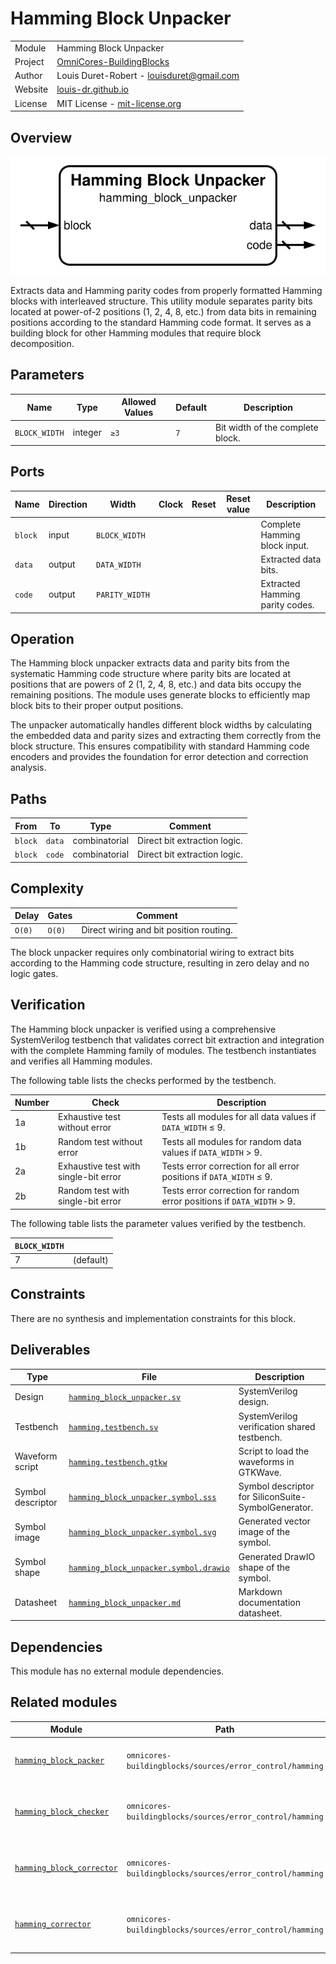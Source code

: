 # Hamming Block Unpacker

|         |                                                                                  |
| ------- | -------------------------------------------------------------------------------- |
| Module  | Hamming Block Unpacker                                                           |
| Project | [OmniCores-BuildingBlocks](https://github.com/Louis-DR/OmniCores-BuildingBlocks) |
| Author  | Louis Duret-Robert - [louisduret@gmail.com](mailto:louisduret@gmail.com)         |
| Website | [louis-dr.github.io](https://louis-dr.github.io)                                 |
| License | MIT License - [mit-license.org](https://mit-license.org)                         |

## Overview

![hamming_block_unpacker](hamming_block_unpacker.symbol.svg)

Extracts data and Hamming parity codes from properly formatted Hamming blocks with interleaved structure. This utility module separates parity bits located at power-of-2 positions (1, 2, 4, 8, etc.) from data bits in remaining positions according to the standard Hamming code format. It serves as a building block for other Hamming modules that require block decomposition.

## Parameters

| Name          | Type    | Allowed Values | Default | Description                      |
| ------------- | ------- | -------------- | ------- | -------------------------------- |
| `BLOCK_WIDTH` | integer | `≥3`           | `7`     | Bit width of the complete block. |

## Ports

| Name    | Direction | Width          | Clock | Reset | Reset value | Description                     |
| ------- | --------- | -------------- | ----- | ----- | ----------- | ------------------------------- |
| `block` | input     | `BLOCK_WIDTH`  |       |       |             | Complete Hamming block input.   |
| `data`  | output    | `DATA_WIDTH`   |       |       |             | Extracted data bits.            |
| `code`  | output    | `PARITY_WIDTH` |       |       |             | Extracted Hamming parity codes. |

## Operation

The Hamming block unpacker extracts data and parity bits from the systematic Hamming code structure where parity bits are located at positions that are powers of 2 (1, 2, 4, 8, etc.) and data bits occupy the remaining positions. The module uses generate blocks to efficiently map block bits to their proper output positions.

The unpacker automatically handles different block widths by calculating the embedded data and parity sizes and extracting them correctly from the block structure. This ensures compatibility with standard Hamming code encoders and provides the foundation for error detection and correction analysis.

## Paths

| From    | To     | Type          | Comment                      |
| ------- | ------ | ------------- | ---------------------------- |
| `block` | `data` | combinatorial | Direct bit extraction logic. |
| `block` | `code` | combinatorial | Direct bit extraction logic. |

## Complexity

| Delay  | Gates  | Comment                                 |
| ------ | ------ | --------------------------------------- |
| `O(0)` | `O(0)` | Direct wiring and bit position routing. |

The block unpacker requires only combinatorial wiring to extract bits according to the Hamming code structure, resulting in zero delay and no logic gates.

## Verification

The Hamming block unpacker is verified using a comprehensive SystemVerilog testbench that validates correct bit extraction and integration with the complete Hamming family of modules. The testbench instantiates and verifies all Hamming modules.

The following table lists the checks performed by the testbench.

| Number | Check                                 | Description                                                            |
| ------ | ------------------------------------- | ---------------------------------------------------------------------- |
| 1a     | Exhaustive test without error         | Tests all modules for all data values if `DATA_WIDTH` ≤ 9.             |
| 1b     | Random test without error             | Tests all modules for random data values if `DATA_WIDTH` > 9.          |
| 2a     | Exhaustive test with single-bit error | Tests error correction for all error positions if `DATA_WIDTH` ≤ 9.    |
| 2b     | Random test with single-bit error     | Tests error correction for random error positions if `DATA_WIDTH` > 9. |

The following table lists the parameter values verified by the testbench.

| `BLOCK_WIDTH` |           |
| ------------- | --------- |
| 7             | (default) |

## Constraints

There are no synthesis and implementation constraints for this block.

## Deliverables

| Type              | File                                                                           | Description                                         |
| ----------------- | ------------------------------------------------------------------------------ | --------------------------------------------------- |
| Design            | [`hamming_block_unpacker.sv`](hamming_block_unpacker.sv)                       | SystemVerilog design.                               |
| Testbench         | [`hamming.testbench.sv`](hamming.testbench.sv)                                 | SystemVerilog verification shared testbench.        |
| Waveform script   | [`hamming.testbench.gtkw`](hamming.testbench.gtkw)                             | Script to load the waveforms in GTKWave.            |
| Symbol descriptor | [`hamming_block_unpacker.symbol.sss`](hamming_block_unpacker.symbol.sss)       | Symbol descriptor for SiliconSuite-SymbolGenerator. |
| Symbol image      | [`hamming_block_unpacker.symbol.svg`](hamming_block_unpacker.symbol.svg)       | Generated vector image of the symbol.               |
| Symbol shape      | [`hamming_block_unpacker.symbol.drawio`](hamming_block_unpacker.symbol.drawio) | Generated DrawIO shape of the symbol.               |
| Datasheet         | [`hamming_block_unpacker.md`](hamming_block_unpacker.md)                       | Markdown documentation datasheet.                   |

## Dependencies

This module has no external module dependencies.

## Related modules

| Module                                                  | Path                                                     | Comment                                   |
| ------------------------------------------------------- | -------------------------------------------------------- | ----------------------------------------- |
| [`hamming_block_packer`](hamming_block_packer.md)       | `omnicores-buildingblocks/sources/error_control/hamming` | Inverse operation for block formation.    |
| [`hamming_block_checker`](hamming_block_checker.md)     | `omnicores-buildingblocks/sources/error_control/hamming` | Uses block unpacker for error checking.   |
| [`hamming_block_corrector`](hamming_block_corrector.md) | `omnicores-buildingblocks/sources/error_control/hamming` | Uses block unpacker for error correction. |
| [`hamming_corrector`](hamming_corrector.md)             | `omnicores-buildingblocks/sources/error_control/hamming` | Uses block unpacker for data extraction.  |
